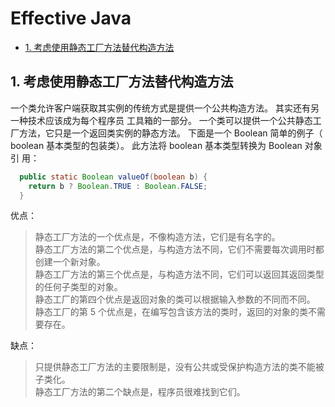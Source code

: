 
# Effective Java

  - [1. 考虑使用静态工厂方法替代构造方法](#1-考虑使用静态工厂方法替代构造方法) 

  ## 1. 考虑使用静态工厂方法替代构造方法

  一个类允许客户端获取其实例的传统方式是提供一个公共构造方法。 其实还有另一种技术应该成为每个程序员
  工具箱的一部分。 一个类可以提供一个公共静态工厂方法，它只是一个返回类实例的静态方法。 下面是一个
  Boolean 简单的例子（ boolean 基本类型的包装类）。 此方法将 boolean 基本类型转换为 Boolean 对象引
  用：

  ```java
    public static Boolean valueOf(boolean b) {
      return b ? Boolean.TRUE : Boolean.FALSE;
    }
  ```
  优点：
  > 静态工厂方法的一个优点是，不像构造方法，它们是有名字的。<br>
    静态工厂方法的第二个优点是，与构造方法不同，它们不需要每次调用时都创建一个新对象。<br>
    静态工厂方法的第三个优点是，与构造方法不同，它们可以返回其返回类型的任何子类型的对象。<br>
    静态工厂的第四个优点是返回对象的类可以根据输入参数的不同而不同。<br>
    静态工厂的第 5 个优点是，在编写包含该方法的类时，返回的对象的类不需要存在。

  缺点：
  > 只提供静态工厂方法的主要限制是，没有公共或受保护构造方法的类不能被子类化。<br>
    静态工厂方法的第二个缺点是，程序员很难找到它们。

